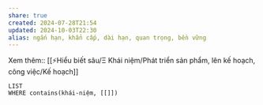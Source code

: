 ```yaml
---
share: true
created: 2024-07-28T21:54
updated: 2024-10-03T22:30
alias: ngắn hạn, khẩn cấp, dài hạn, quan trọng, bền vững
---
```

Xem thêm:: [[⚡Hiểu biết sâu/Ξ Khái niệm/Phát triển sản phẩm, lên kế hoạch, công việc/Kế hoạch]]
```dataview
LIST 
WHERE contains(khái-niệm, [[]])
```